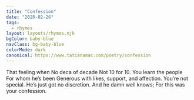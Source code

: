 ```yaml
---
title: "Confession"
date: "2020-02-26"
tags:
  - rhymes
layout: layouts/rhymes.njk
bgColor: baby-blue
navClass: bg-baby-blue
colorMode: dark
canonical: https://www.tatianamac.com/poetry/confession
---
```


That feeling when
No deca of decade
Not 10 for 10.
You learn the people
For whom he’s been
Generous with likes,
support, and affection.
You’re not special.
He’s just got no discretion.
And he damn well knows;
For this was your confession.
